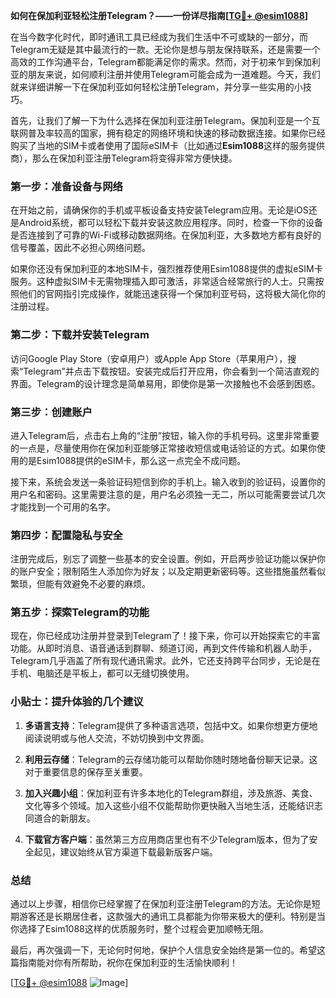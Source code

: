 **如何在保加利亚轻松注册Telegram？——一份详尽指南[[TG💪+ @esim1088](https://t.me/s/esim1088)]**

在当今数字化时代，即时通讯工具已经成为我们生活中不可或缺的一部分，而Telegram无疑是其中最流行的一款。无论你是想与朋友保持联系，还是需要一个高效的工作沟通平台，Telegram都能满足你的需求。然而，对于初来乍到保加利亚的朋友来说，如何顺利注册并使用Telegram可能会成为一道难题。今天，我们就来详细讲解一下在保加利亚如何轻松注册Telegram，并分享一些实用的小技巧。

首先，让我们了解一下为什么选择在保加利亚注册Telegram。保加利亚是一个互联网普及率较高的国家，拥有稳定的网络环境和快速的移动数据连接。如果你已经购买了当地的SIM卡或者使用了国际eSIM卡（比如通过**Esim1088**这样的服务提供商），那么在保加利亚注册Telegram将变得非常方便快捷。

### **第一步：准备设备与网络**

在开始之前，请确保你的手机或平板设备支持安装Telegram应用。无论是iOS还是Android系统，都可以轻松下载并安装这款应用程序。同时，检查一下你的设备是否连接到了可靠的Wi-Fi或移动数据网络。在保加利亚，大多数地方都有良好的信号覆盖，因此不必担心网络问题。

如果你还没有保加利亚的本地SIM卡，强烈推荐使用Esim1088提供的虚拟eSIM卡服务。这种虚拟SIM卡无需物理插入即可激活，非常适合经常旅行的人士。只需按照他们的官网指引完成操作，就能迅速获得一个保加利亚号码，这将极大简化你的注册过程。

### **第二步：下载并安装Telegram**

访问Google Play Store（安卓用户）或Apple App Store（苹果用户），搜索“Telegram”并点击下载按钮。安装完成后打开应用，你会看到一个简洁直观的界面。Telegram的设计理念是简单易用，即使你是第一次接触也不会感到困惑。

### **第三步：创建账户**

进入Telegram后，点击右上角的“注册”按钮，输入你的手机号码。这里非常重要的一点是，尽量使用你在保加利亚能够正常接收短信或电话验证的方式。如果你使用的是Esim1088提供的eSIM卡，那么这一点完全不成问题。

接下来，系统会发送一条验证码短信到你的手机上。输入收到的验证码，设置你的用户名和密码。这里需要注意的是，用户名必须独一无二，所以可能需要尝试几次才能找到一个可用的名字。

### **第四步：配置隐私与安全**

注册完成后，别忘了调整一些基本的安全设置。例如，开启两步验证功能以保护你的账户安全；限制陌生人添加你为好友；以及定期更新密码等。这些措施虽然看似繁琐，但能有效避免不必要的麻烦。

### **第五步：探索Telegram的功能**

现在，你已经成功注册并登录到Telegram了！接下来，你可以开始探索它的丰富功能。从即时消息、语音通话到群聊、频道订阅，再到文件传输和机器人助手，Telegram几乎涵盖了所有现代通讯需求。此外，它还支持跨平台同步，无论是在手机、电脑还是平板上，都可以无缝切换使用。

### **小贴士：提升体验的几个建议**

1. **多语言支持**：Telegram提供了多种语言选项，包括中文。如果你想更方便地阅读说明或与他人交流，不妨切换到中文界面。
   
2. **利用云存储**：Telegram的云存储功能可以帮助你随时随地备份聊天记录。这对于重要信息的保存至关重要。

3. **加入兴趣小组**：保加利亚有许多本地化的Telegram群组，涉及旅游、美食、文化等多个领域。加入这些小组不仅能帮助你更快融入当地生活，还能结识志同道合的新朋友。

4. **下载官方客户端**：虽然第三方应用商店里也有不少Telegram版本，但为了安全起见，建议始终从官方渠道下载最新版客户端。

### **总结**

通过以上步骤，相信你已经掌握了在保加利亚注册Telegram的方法。无论你是短期游客还是长期居住者，这款强大的通讯工具都能为你带来极大的便利。特别是当你选择了Esim1088这样的优质服务时，整个过程会更加顺畅无阻。

最后，再次强调一下，无论何时何地，保护个人信息安全始终是第一位的。希望这篇指南能对你有所帮助，祝你在保加利亚的生活愉快顺利！

[[TG💪+ @esim1088](https://t.me/s/esim1088) ![Image](https://i.postimg.cc/4NQfJmqS/Snipaste-2025-05-13-00-14-12.png)]
